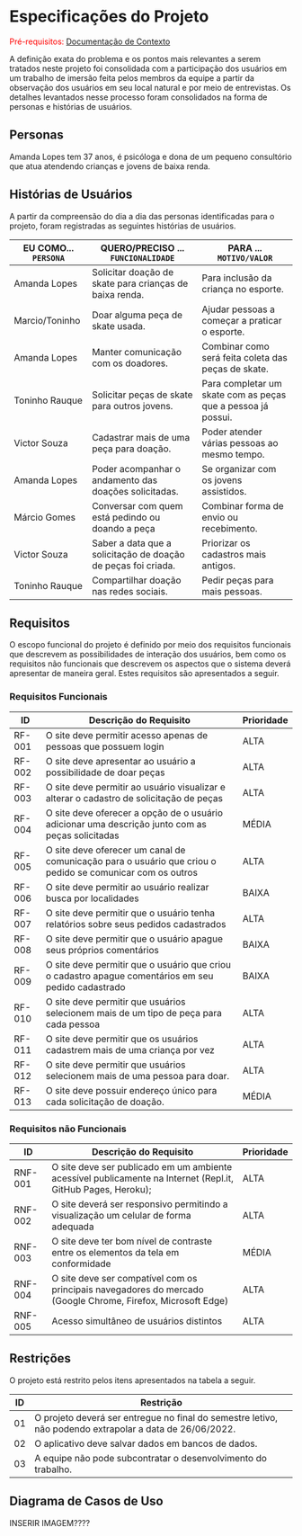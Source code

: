 # Especificações do Projeto

<span style="color:red">Pré-requisitos: <a href="1-Documentação de Contexto.md"> Documentação de Contexto</a></span>

A definição exata do problema e os pontos mais relevantes a serem tratados neste projeto foi consolidada com a participação dos usuários em um trabalho de imersão feita pelos membros da equipe a partir da observação dos usuários em seu local natural e por meio de entrevistas. Os detalhes levantados nesse processo foram consolidados na forma de personas e histórias de usuários. 

## Personas

Amanda Lopes tem 37 anos, é psicóloga e dona de um pequeno consultório que atua atendendo crianças e jovens de baixa renda. 



## Histórias de Usuários

A partir da compreensão do dia a dia das personas identificadas para o projeto, foram registradas as seguintes histórias de usuários. 

|EU COMO... `PERSONA`| QUERO/PRECISO ... `FUNCIONALIDADE` |PARA ... `MOTIVO/VALOR`                 |
|--------------------|------------------------------------|----------------------------------------|
|Amanda Lopes  | Solicitar doação de skate para crianças de baixa renda.            | Para inclusão da criança no esporte.               |
|Marcio/Toninho       | Doar alguma peça de skate usada.                | Ajudar pessoas a começar a praticar o esporte.  |
|Amanda Lopes|Manter comunicação com os doadores. |Combinar como será feita coleta das peças de skate. |
|Toninho Rauque |Solicitar peças de skate para outros jovens.  |Para completar um skate com as peças que a pessoa já possui.  |
|Victor Souza |Cadastrar mais de uma peça para doação.  |Poder atender várias pessoas ao mesmo tempo.  |
|Amanda Lopes |Poder acompanhar o andamento das doações solicitadas.  |Se organizar com os jovens assistidos. |
|Márcio Gomes |Conversar com quem está pedindo ou doando a peça  |Combinar forma de envio ou recebimento. |
|Victor Souza  |Saber a data que a solicitação de doação de peças foi criada.  |Priorizar os cadastros mais antigos.  |
|Toninho Rauque  |Compartilhar doação nas redes sociais.   |Pedir peças para mais pessoas.  |

## Requisitos

O escopo funcional do projeto é definido por meio dos requisitos funcionais que descrevem as possibilidades de interação dos usuários, bem como os requisitos não funcionais que descrevem os aspectos que o sistema deverá apresentar de maneira geral. Estes requisitos são apresentados a seguir. 

### Requisitos Funcionais

|ID    | Descrição do Requisito  | Prioridade |
|------|-----------------------------------------|----|
|RF-001| O site deve permitir acesso apenas de pessoas que possuem login  | ALTA | 
|RF-002| O site deve apresentar ao usuário a possibilidade de doar peças    | ALTA |
|RF-003| O site deve permitir ao usuário visualizar e alterar o cadastro de solicitação de peças   | ALTA |
|RF-004| O site deve oferecer a opção de o usuário adicionar uma descrição junto com as peças solicitadas    | MÉDIA |
|RF-005| O site deve oferecer um canal de comunicação para o usuário que criou o pedido se comunicar com os outros    | ALTA |
|RF-006| O site deve permitir ao usuário realizar busca por localidades  | BAIXA |
|RF-007| O site deve permitir que o usuário tenha relatórios sobre seus pedidos cadastrados    | ALTA |
|RF-008| O site deve permitir que o usuário apague seus próprios comentários   | BAIXA |
|RF-009| O site deve permitir que o usuário que criou o cadastro apague comentários em seu pedido cadastrado  | BAIXA |
|RF-010| O site deve permitir que usuários selecionem mais de um tipo de peça para cada pessoa    | ALTA |
|RF-011| O site deve permitir que os usuários cadastrem mais de uma criança por vez    | ALTA |
|RF-012| O site deve permitir que usuários selecionem mais de uma pessoa para doar.    | ALTA |
|RF-013| O site deve possuir endereço único para cada solicitação de doação.    | MÉDIA |

### Requisitos não Funcionais

|ID     | Descrição do Requisito  |Prioridade |
|-------|-------------------------|----|
|RNF-001| O site deve ser publicado em um ambiente acessível publicamente na Internet (Repl.it, GitHub Pages, Heroku); | ALTA | 
|RNF-002| O site deverá ser responsivo permitindo a visualização um celular de forma adequada  |  ALTA | 
|RNF-003| O site deve ter bom nível de contraste entre os elementos da tela em conformidade   |  MÉDIA | 
|RNF-004| O site deve ser compatível com os principais navegadores do mercado (Google Chrome, Firefox, Microsoft Edge)  |  ALTA | 
|RNF-005| Acesso simultâneo de usuários distintos  |  ALTA | 

## Restrições

O projeto está restrito pelos itens apresentados na tabela a seguir.

|ID| Restrição                                             |
|--|-------------------------------------------------------|
|01| O projeto deverá ser entregue no final do semestre letivo, não podendo extrapolar a data de  26/06/2022.  |
|02| O aplicativo deve salvar dados em bancos de dados.     |
|03| A equipe não pode subcontratar o desenvolvimento do trabalho.     |

## Diagrama de Casos de Uso

INSERIR IMAGEM????
